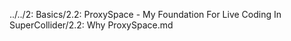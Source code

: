 ../../2: Basics/2.2: ProxySpace - My Foundation For Live Coding In SuperCollider/2.2: Why ProxySpace.md